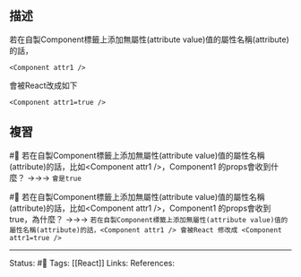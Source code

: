 ## 描述


若在自製Component標籤上添加無屬性(attribute value)值的屬性名稱(attribute)的話，
```
<Component attr1 />
```

會被React改成如下
```
<Component attr1=true />
```

## 複習

#🧠 若在自製Component標籤上添加無屬性(attribute value)值的屬性名稱(attribute)的話，比如\<Component attr1 \/\>，Component1 的props會收到什麼？ ->->-> `會是true`
<!--SR:!2024-08-03,385,250-->

#🧠 若在自製Component標籤上添加無屬性(attribute value)值的屬性名稱(attribute)的話，比如\<Component attr1 \/\>，Component1 的props會收到true，為什麼？ ->->-> `若在自製Component標籤上添加無屬性(attribute value)值的屬性名稱(attribute)的話，<Component attr1 /> 會被React 修改成 <Component attr1=true />`
<!--SR:!2024-08-08,390,250-->


---
Status: #🌱 
Tags:
[[React]]
Links:
References: